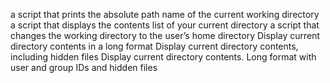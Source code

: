 a script that prints the absolute path name of the current working directory
a script that displays the contents list of your current directory
a script that changes the working directory to the user’s home directory
Display current directory contents in a long format
Display current directory contents, including hidden files
Display current directory contents. Long format with user and group IDs and hidden files

